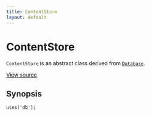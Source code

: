```yaml
---
title: ContentStore
layout: default
---
```


# ContentStore

<code>ContentStore</code> is an abstract class derived from <code><a href="Database">Database</a></code>.

<a href="http://github.com/nexgenta/eregansu/blob/master/lib/db.php">View source</a>

## Synopsis

<pre><code>uses('db');
</code></pre>

